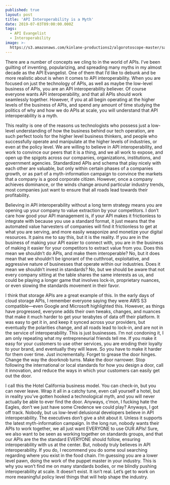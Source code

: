```yaml
---
published: true
layout: post
title: 'API Interoperability is a Myth'
date: 2019-07-03T09:00:00.000Z
tags:
  - API Evangelist
  - Interoperability
image: >-
  https://s3.amazonaws.com/kinlane-productions2/algorotoscope-master/san-francisco-city-bridge-sf-city-bridge-copper-circuit.jpg
---
```


There are a number of concepts we cling to in the world of APIs. I’ve been guilting of inventing, popularizing, and spreading many myths in my almost decade as the API Evangelist. One of them that I’d like to debunk and be more realistic about is when it comes to API interoperability. When you are focused on just the technology of APIs, as well as maybe the low-level business of APIs, you are an API interoperability believer. Of course everyone wants API interoperability, and that all APIs should work seamlessly together. However, if you at all begin operating at the higher levels of the business of APIs, and spend any amount of time studying the politics of why and how we do APIs at scale, you will understand that API interoperability is a myth.

This reality is one of the reasons us technologists who possess just a low-level understanding of how the business behind our tech operation, are such perfect tools for the higher level business thinkers, and people who successfully operate and manipulate at the higher levels of industries, or even at the policy level. We are willing to believe in API interoperability, and work to convince our peers that it is a thing, and we all work to expose, and open up the spigots across our companies, organizations, institutions, and government agencies. Standardized APIs and schema that play nicely with each other are valuable, but only within certain phases of a companies growth, or as part of a myth-information campaign to convince the markets that a company is a good corporate citizen. However, once a company achieves dominance, or the winds change around particular industry trends, most companies just want to ensure that all roads lead towards their profitability.

Believing in API interoperability without a long term strategy means you are opening up your company to value extraction by your competitors. I don’t care how good your API management is, if your API makes it frictionless to integrate with because you use a standard format, it just means that the automated value harvesters of companies will find it frictionless to get at what you are serving, and more easily weaponize and monetize your digital resources. It pains me to say this, but it is the reality. If you are in the business of making your API easier to connect with, you are in the business of making it easier for your competitors to extract value from you. Does this mean we shouldn’t do APIs, and make them interoperable? No, but it does mean that we shouldn’t be ignorant of the cutthroat, exploitative, and aggressive nature of businesses that operate within our industries. Does it mean we shouldn’t invest in standards? No, but we should be aware that not every company sitting at the table shares the same interests as us, and could be playing a longer game that involves lock-in, proprietary nuances, or even slowing the standards movement in their favor.

I think that storage APIs are a great example of this. In the early days of cloud storage APIs, I remember everyone saying they were AWS S3 compatible—even Google and Microsoft highlighted this. However, as things have progressed, everyone adds their own tweaks, changes, and nuances that make it much harder to get your terabytes of data off their platform. It was easy to get it in, and keep it synced across your providers, but eventually the polarities change, and all roads lead to lock-in, and are not in the service of interoperability. This is just businesses. I’m not condoning it, I am only repeating what my entrepreneurial friends tell me. If you make it easy for your customers to use other services, you are eroding their loyalty to your brand, and eventually they will leave. So you have to make it harder for them over time. Just incrementally. Forget to grease the door hinges. Change the way the doorknob turns. Make the door narrower. Stop following the international or local standards for how you design a door, call it innovation, and reduce the ways in which your customers can easily get out the door.

I call this the Hotel California business model. You can check-in, but you can never leave. Wrap it all in a catchy tune, even call yourself a hotel, but in reality you’ve gotten hooked a technological myth, and you will never actually be able to ever find the door. Anyways, c’mon, I fucking hate the Eagles, don’t we just have some Credence we could play? Anyways, I got off track. Nobody, but us low-level delusional developers believe in API interoperability. The executives don’t give a shit about it. Unless it supports the latest myth-information campaign. In the long run, nobody wants their APIs to work together, we all just want EVERYONE to use OUR APIs! Sure, we also want to be seen as working together on standards groups, and that our APIs are the the standard EVERYONE should follow, ensuring interoperability with us at the center. But, nobody truly believes in API interoperability. If you do, I recommend you do some soul searching regarding where you exist in the food chain. I’m guessing you are a lower level pawn, doing the work of the puppet master in your industry. This is why you won’t find me on many standards bodies, or me blindly pushing interoperability at scale. It doesn’t exist. It isn’t real. Let’s get to work on more meaningful policy level things that will help shape the industry.
